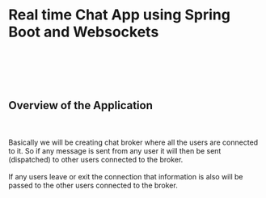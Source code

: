 # Real time Chat App using Spring Boot and Websockets

<br/><br/><br/><br/>

## Overview of the Application

<br/><br/>
Basically we will be creating chat broker where all the users are connected to it. So if any message is sent from any user it will then be sent (dispatched) to other users connected to the broker.
<br/><br/>
If any users leave or exit the connection that information is also will be passed to the other users connected to the broker.
